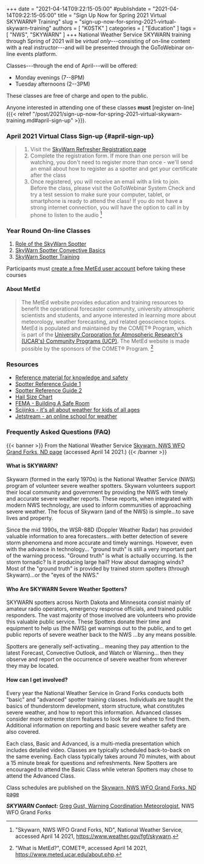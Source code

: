+++
date = "2021-04-14T09:22:15-05:00"
#publishdate = "2021-04-14T09:22:15-05:00"
title = "Sign Up Now for Spring 2021 Virtual SKYWARN&reg; Training"
slug = "sign-up-now-for-spring-2021-virtual-skywarn-training"
authors = [ "K0STK" ]
categories = [ "Education" ]
tags = [ "NWS", "SKYWARN" ]
+++
National Weather Service SKYWARN training through Spring of 2021 will be
*virtual only*---consisting of on-line content with a real instructor---and
will be presented through the GoToWebinar on-line events platform.

Classes---through the end of April---will be offered:

* Monday evenings (7--8PM)
* Tuesday afternoons (2--3PM)

These classes are free of charge and open to the public.

Anyone interested in attending one of these classes **must**
[register on-line]({{< relref "/post/2021/sign-up-now-for-spring-2021-virtual-skywarn-training.md#april-sign-up" >}}).

<!--more-->

### April 2021 Virtual Class Sign-up {#april-sign-up}

>1. Visit the [SkyWarn Refresher Registration page](https://attendee.gotowebinar.com/rt/2110917603231727116?source=webdirect)
>1. Complete the registration form. If more than one person will be watching, you don't need to register more than once - we'll send an email about how to register as a spotter and get your certificate after the class
>1. Once registered, you will receive an email with a link to join. Before the
>class, please visit the GoToWebinar System Check and try a test session to
>make sure your computer, tablet, or smartphone is ready to attend the class!
>If you do not have a strong internet connection, you will have the option to
>call in by phone to listen to the audio [^2]

[^2]: "Skywarn, NWS WFO Grand Forks, ND", National Weather Service, accessed April 14 2021, https://www.weather.gov/fgf/skywarn.

### Year Round On-line Classes

1. [Role of the SkyWarn Spotter](https://www.meted.ucar.edu/training_module.php?id=817)
1. [SkyWarn Spotter Convective Basics](https://www.meted.ucar.edu/training_module.php?id=816)
1. [SkyWarn Spotter Training](https://www.meted.ucar.edu/training_module.php?id=23)

Participants must
[create a free MetEd user account](https://www.meted.ucar.edu/registration.php)
before taking these courses

#### About MetEd

>The MetEd website provides education and training resources to benefit
>the operational forecaster community, university atmospheric scientists
>and students, and anyone interested in learning more about meteorology,
>weather forecasting, and related geoscience topics. MetEd is populated
>and maintained by the COMET&reg; Program, which is part of the
>[University Corporation for Atmospheric Research's \(UCAR's\) Community Programs \(UCP\)](http://www.ucp.ucar.edu/).
>The MetEd website is made possible by the sponsors of the COMET&reg; Program. [^1]

[^1]: "What is MetEd?", COMET&reg;, accessed April 14 2021, https://www.meted.ucar.edu/about.php.

### Resources

* [Reference material for knowledge and safety](https://www.weather.gov/owlie/publication_brochures)
* [Spotter Reference Guide 1](https://www.weather.gov/media/bis/Spotter_Ref1.pdf)
* [Spotter Reference Guide 2](https://www.weather.gov/media/bis/Spotter_Ref2.pdf)
* [Hail Size Chart](https://www.weather.gov/images/bis/Hail_Chart.jpg)
* [FEMA - Building A Safe Room ](https://www.weather.gov/media/bis/FEMA_P-320_2014_508.pdf)
* [Scijinks - it's all about weather for kids of all ages](https://www.scijinks.gov/)
* [Jetstream - an online school for weather ](https://www.weather.gov/jetstream/)

### Frequently Asked Questions (FAQ)

{{< banner >}}
From the National Weather Service
[Skywarn, NWS WFO Grand Forks, ND page](https://www.weather.gov/fgf/skywarn)
(accessed April 14 2021.)
{{< /banner >}}

#### What is SKYWARN?

Skywarn (formed in the early 1970s) is the National Weather Service
(NWS) program of volunteer severe weather spotters. Skywarn volunteers
support their local community and government by providing the NWS
with timely and accurate severe weather reports. These reports, when
integrated with modern NWS technology, are used to inform communities
of approaching severe weather. The focus of Skywarn (and of the NWS) is
simple...to save lives and property.

Since the mid 1990s, the WSR-88D (Doppler Weather Radar) has provided
valuable information to area forecasters...with better detection of
severe storm phenomena and more accurate and timely warnings. However,
even with the advance in technology... "ground truth" is still a very
important part of the warning process. "Ground truth" is what is
actually occurring. Is the storm tornadic? Is it producing large hail?
How about damaging winds? Most of the "ground truth" is provided by
trained storm spotters (through Skywarn)...or the "eyes of the NWS."

#### Who Are SKYWARN Severe Weather Spotters?

SKYWARN spotters across North Dakota and Minnesota consist mainly of
amateur radio operators, emergency response officials, and trained
public responders. The vast majority of those involved are volunteers
who provide this valuable public service. These Spotters donate their
time and equipment to help us (the NWS) get warnings out to the public,
and to get public reports of severe weather back to the NWS ...by any
means possible.

Spotters are generally self-activating... meaning they pay attention
to the latest Forecast, Convective Outlook, and Watch or Warning...
then they observe and report on the occurrence of severe weather from
wherever they may be located.

#### How can I get involved?

Every year the National Weather Service in Grand Forks conducts both
"basic" and "advanced" spotter training classes. Individuals are
taught the basics of thunderstorm development, storm structure, what
constitutes severe weather, and how to report this information. Advanced
classes consider more extreme storm features to look for and where to
find them. Additional information on reporting and basic severe weather
safety are also covered.

Each class, Basic and Advanced, is a multi-media presentation which
includes detailed video. Classes are typically scheduled back-to-back
on the same evening. Each class typically takes around 70 minutes, with
about a 15 minute break for questions and refreshments. New Spotters are
encouraged to attend the Basic Class while veteran Spotters may chose to
attend the Advanced Class.

Class schedules are published on the
[Skywarn, NWS WFO Grand Forks, ND page](https://www.weather.gov/fgf/skywarn)

***SKYWARN Contact:*** [Greg Gust, Warning Coordination Meteorologist](mailto:Gregory.Gust@noaa.gov), NWS WFO Grand Forks

